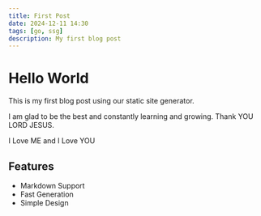 ```yaml
---
title: First Post
date: 2024-12-11 14:30
tags: [go, ssg]
description: My first blog post
---
```


# Hello World

This is my first blog post using our static site generator.

I am glad to be the best and constantly learning and growing. Thank YOU LORD JESUS.

I Love ME and I Love YOU

## Features
- Markdown Support
- Fast Generation
- Simple Design
